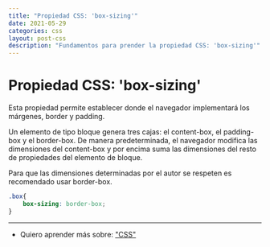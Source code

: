 ```yaml
---
title: "Propiedad CSS: 'box-sizing'"
date: 2021-05-29
categories: css
layout: post-css
description: "Fundamentos para prender la propiedad CSS: 'box-sizing'"
---
```


# Propiedad CSS: 'box-sizing'

Esta propiedad permite establecer donde el navegador implementará los márgenes, border y padding.

Un elemento de tipo bloque genera tres cajas: el content-box, el padding-box y el border-box. De manera predeterminada, el navegador modifica las dimensiones del content-box y por encima suma las dimensiones del resto de propiedades del elemento de bloque.

Para que las dimensiones determinadas por el autor se respeten es recomendado usar border-box.

````css
.box{
	box-sizing: border-box;
}
````

***

- Quiero aprender más sobre: ["CSS"](../00/css)
